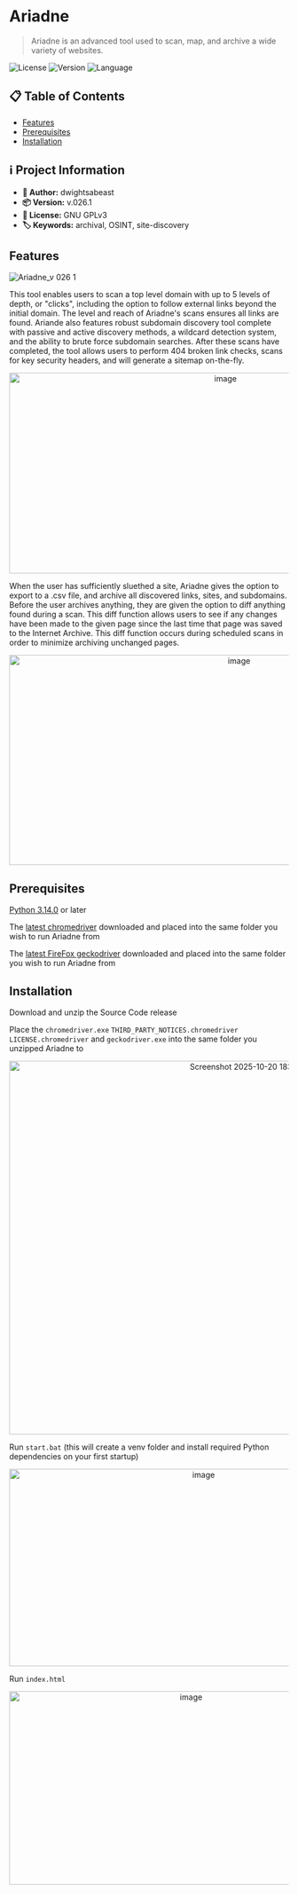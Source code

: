 # Ariadne

> Ariadne is an advanced tool used to scan, map, and archive a wide variety of websites.

![License](https://img.shields.io/badge/license-GNU_GPLv3-green) ![Version](https://img.shields.io/badge/version-v.026.1-blue) ![Language](https://img.shields.io/badge/language-PYTHON-yellow) 

## 📋 Table of Contents

- [Features](#features)
- [Prerequisites](#prerequisites)
- [Installation](#installation)

## ℹ️ Project Information

- **👤 Author:** dwightsabeast
- **📦 Version:** v.026.1
- **📄 License:** GNU GPLv3 
- **🏷️ Keywords:** archival, OSINT, site-discovery

## Features

![Ariadne_v 026 1](https://github.com/user-attachments/assets/37068fe5-4e8d-49e9-a4a6-19070dd095ca)


This tool enables users to scan a top level domain with up to 5 levels of depth, or "clicks", including the option to follow external links beyond the initial domain. The level and reach of Ariadne's scans ensures all links are found. Ariande also features robust subdomain discovery tool complete with passive and active discovery methods, a wildcard detection system, and the ability to brute force subdomain searches. After these scans have completed, the tool allows users to perform 404 broken link checks, scans for key security headers, and will generate a sitemap on-the-fly.

<div align="center"><img width="764" height="362" alt="image" src="https://github.com/user-attachments/assets/d4b86a24-3639-4d8c-bdc0-2a8f2a256709" /></div>

When the user has sufficiently sluethed a site, Ariadne gives the option to export to a .csv file, and archive all discovered links, sites, and subdomains. Before the user archives anything, they are given the option to diff anything found during a scan. This diff function allows users to see if any changes have been made to the given page since the last time that page was saved to the Internet Archive. This diff function occurs during scheduled scans in order to minimize archiving unchanged pages.

<div align="center"><img width="813" height="379" alt="image" src="https://github.com/user-attachments/assets/f99932ef-632a-4158-b65f-161a35d470ca" /></div>

## Prerequisites

[Python 3.14.0](https://www.python.org/downloads/ "Python 3.14.0") or later

The [latest chromedriver](https://googlechromelabs.github.io/chrome-for-testing/ "latest chromedriver") downloaded and placed into the same folder you wish to run Ariadne from

The [latest FireFox geckodriver](https://github.com/mozilla/geckodriver/releases "latest FireFox geckodriver") downloaded and placed into the same folder you wish to run Ariadne from

## Installation

Download and unzip the Source Code release

Place the ```chromedriver.exe``` ```THIRD_PARTY_NOTICES.chromedriver``` ```LICENSE.chromedriver``` and ```geckodriver.exe``` into the same folder you unzipped Ariadne to

<div align="center"><img width="846" height="674" alt="Screenshot 2025-10-20 183452" src="https://github.com/user-attachments/assets/e730a953-206b-4e8d-900f-726fb1430332" /></div>



Run ```start.bat``` (this will create a venv folder and install required Python dependencies on your first startup)

<div align="center"><img width="685" height="356" alt="image" src="https://github.com/user-attachments/assets/2ab6a8b9-82ca-4170-96b3-6249da5ec2f8" /></div>


Run ```index.html```

<div align="center"><img width="640" height="349" alt="image" src="https://github.com/user-attachments/assets/951978d2-2748-4e5b-ac05-0b616a17570e" /></div>

